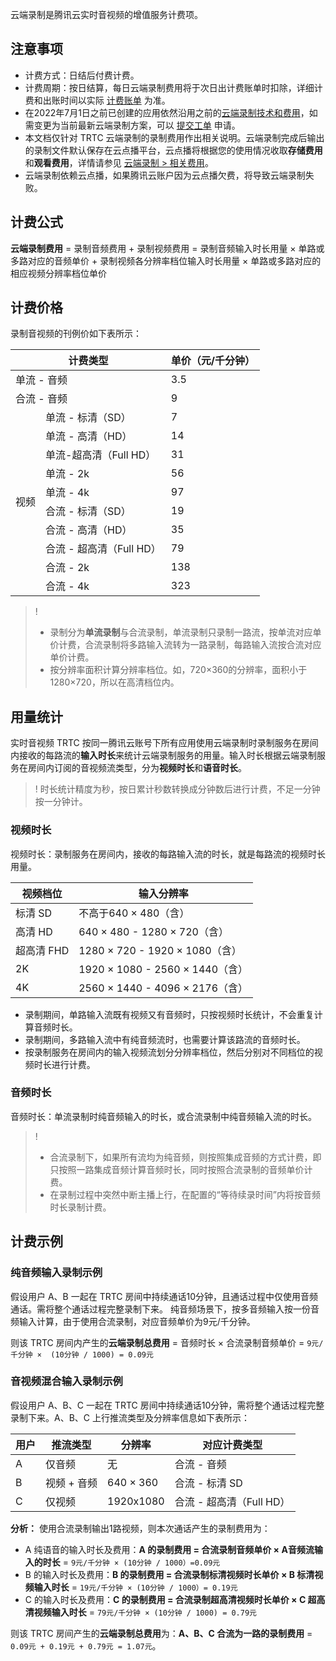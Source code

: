 云端录制是腾讯云实时音视频的增值服务计费项。

## 注意事项
- 计费方式：日结后付费计费。
- 计费周期：按日结算，每日云端录制费用将于次日出计费账单时扣除，详细计费和出账时间以实际 [计费账单](https://console.cloud.tencent.com/expense/bill/overview) 为准。
- 在2022年7月1日之前已创建的应用依然沿用之前的[云端录制技术和费用](https://cloud.tencent.com/document/product/647/45892)，如需变更为当前最新云端录制方案，可以 [提交工单](https://console.cloud.tencent.com/workorder/category) 申请。
- 本文档仅针对 TRTC 云端录制的录制费用作出相关说明。云端录制完成后输出的录制文件默认保存在云点播平台，云点播将根据您的使用情况收取**存储费用**和**观看费用**，详情请参见 [云端录制 > 相关费用](https://cloud.tencent.com/document/product/647/16823#.E7.9B.B8.E5.85.B3.E8.B4.B9.E7.94.A8)。
- 云端录制依赖云点播，如果腾讯云账户因为云点播欠费，将导致云端录制失败。


## 计费公式
**云端录制费用** = 录制音频费用 + 录制视频费用 = 录制音频输入时长用量 × 单路或多路对应的音频单价 + 录制视频各分辨率档位输入时长用量 × 单路或多路对应的相应视频分辨率档位单价

[](id:Fixed_price)
## 计费价格
录制音视频的刊例价如下表所示：

<table>
<thead>
<tr>
<th colspan=2>计费类型</th>
<th>单价（元/千分钟）</th>
</tr>
</thead>
<tbody><tr>
<td colspan=2>单流 - 音频</td>
<td>3.5</td>
</tr>
<tr>
<td colspan=2>合流 - 音频</td>
<td>9</td>
</tr>
<tr>
<td rowspan=10>视频</td>
<td>单流 - 标清（SD）</td>
<td>7</td>
</tr>
<tr>
<td>单流 - 高清（HD）</td>
<td>14</td>
</tr>
<tr>
<td>单流-超高清（Full HD）</td>
<td>31</td>
</tr>
<tr>
<td>单流 - 2k</td>
<td>56</td>
</tr>
<tr>
<td>单流 - 4k</td>
<td>97</td>
</tr>
<tr>
<td>合流 - 标清（SD）</td>
<td>19</td>
</tr>
<tr>
<td>合流 - 高清（HD）</td>
<td>35</td>
</tr>
<tr>
<td>合流 - 超高清（Full HD）</td>
<td>79</td>
</tr>
<tr>
<td>合流 - 2k</td>
<td>138</td>
</tr>
<tr>
<td>合流 - 4k</td>
<td>323</td>
</tr>
</tbody></table>

>!
>- 录制分为**单流录制**与合流录制，单流录制只录制一路流，按单流对应单价计费，合流录制将多路输入流转为一路录制，每路输入流按合流对应单价计费。
>- 按分辨率面积计算分辨率档位。如，720×360的分辨率，面积小于1280×720，所以在高清档位内。

[](id:Billing_items)
## 用量统计
实时音视频 TRTC 按同一腾讯云账号下所有应用使用云端录制时录制服务在房间内接收的每路流的**输入时长**来统计云端录制服务的用量。输入时长根据云端录制服务在房间内订阅的音视频流类型，分为**视频时长**和**语音时长**。

>! 时长统计精度为秒，按日累计秒数转换成分钟数后进行计费，不足一分钟按一分钟计。

[](id:video)
### 视频时长
视频时长：录制服务在房间内，接收的每路输入流的时长，就是每路流的视频时长用量。

| 视频档位   | 输入分辨率                      |
| ---------- | ------------------------------- |
| 标清 SD    | 不高于640 × 480（含）           |
| 高清 HD    | 640 × 480 - 1280 × 720（含）    |
| 超高清 FHD | 1280 × 720 - 1920 × 1080（含）  |
| 2K         | 1920 × 1080 - 2560 × 1440（含）  |
| 4K         | 2560 × 1440 - 4096 × 2176（含） |


- 录制期间，单路输入流既有视频又有音频时，只按视频时长统计，不会重复计算音频时长。
- 录制期间，多路输入流中有纯音频流时，也需要计算该路流的音频时长。
- 按录制服务在房间内的输入视频流划分分辨率档位，然后分别对不同档位的视频时长进行计费。

[](id:audio)
### 音频时长

音频时长：单流录制时纯音频输入的时长，或合流录制中纯音频输入流的时长。

>! 
>- 合流录制下，如果所有流均为纯音频，则按照集成音频的方式计费，即只按照一路集成音频计算音频时长，同时按照合流录制的音频单价计费。
>- 在录制过程中突然中断主播上行，在配置的“等待续录时间”内将按音频时长录制计费。

[](id:example)
## 计费示例

### 纯音频输入录制示例

假设用户 A、B 一起在 TRTC 房间中持续通话10分钟，且通话过程中仅使用音频通话。需将整个通话过程完整录制下来。
纯音频场景下，按多音频输入按一份音频输入计算，由于使用合流录制，对应音频单价为9元/千分钟。

则该 TRTC 房间内产生的**云端录制总费用** = 音频时长 × 合流录制音频单价 = `9元/千分钟 ×  (10分钟 / 1000) = 0.09元`

### 音视频混合输入录制示例
假设用户 A、B、C 一起在 TRTC 房间中持续通话10分钟，需将整个通话过程完整录制下来。A、B、C 上行推流类型及分辨率信息如下表所示：

| 用户 | 推流类型  | 分辨率    | 对应计费类型           |
| ---- | --------- | --------- | ---------------------- |
| A    | 仅音频    | 无        | 合流 - 音频              |
| B    | 视频 + 音频 | 640 × 360 | 合流 - 标清 SD           |
| C    | 仅视频    | 1920x1080 | 合流 - 超高清（Full HD） |

**分析：**
使用合流录制输出1路视频，则本次通话产生的录制费用为：
- A 纯语音的输入时长及费用：**A 的录制费用 = 合流录制音频单价 × A音频流输入的时长** = `9元/千分钟 × (10分钟 / 1000）=0.09元`
-  B 的输入时长及费用：**B 的录制费用 = 合流录制标清视频时长单价 × B 标清视频输入时长** = `19元/千分钟 × (10分钟 / 1000）= 0.19元`
- C 的输入时长及费用：**C 的录制费用 = 合流录制超高清视频时长单价 × C 超高清视频输入时长** = `79元/千分钟 × (10分钟 / 1000) = 0.79元`

则该 TRTC 房间产生的**云端录制总费用**为：**A、B、C 合流为一路的录制费用**  = `0.09元 + 0.19元 + 0.79元 = 1.07元`。
